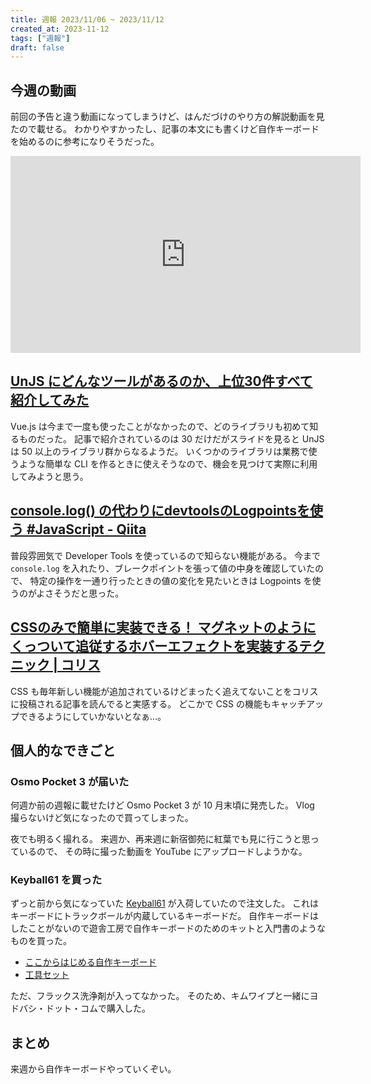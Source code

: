 ```yaml
---
title: 週報 2023/11/06 ~ 2023/11/12
created_at: 2023-11-12
tags: ["週報"]
draft: false
---
```


## 今週の動画

前回の予告と違う動画になってしまうけど、はんだづけのやり方の解説動画を見たので載せる。
わかりやすかったし、記事の本文にも書くけど自作キーボードを始めるのに参考になりそうだった。

<center>
  <div class="video">
    <iframe
      width="560"
      height="315"
      src="https://www.youtube.com/embed/dQ7AUjb1tkA?si=GsbGVFBVoC6PwpGX"
      title="YouTube video player"
      frameborder="0"
      allow="accelerometer; autoplay; clipboard-write; encrypted-media; gyroscope; picture-in-picture; web-share"
      allowfullscreen>
    </iframe>
  </div>
</center>

## [UnJS にどんなツールがあるのか、上位30件すべて紹介してみた](https://zenn.dev/ytr0903/articles/c6c42147ed29be?utm_source=pocket_saves)

Vue.js は今まで一度も使ったことがなかったので、どのライブラリも初めて知るものだった。
記事で紹介されているのは 30 だけだがスライドを見ると UnJS は 50 以上のライブラリ群からなるようだ。
いくつかのライブラリは業務で使うような簡単な CLI を作るときに使えそうなので、機会を見つけて実際に利用してみようと思う。

## [console.log() の代わりにdevtoolsのLogpointsを使う #JavaScript - Qiita](https://qiita.com/Tsuyoshi84/items/e398ac4449a36286c0d7?utm_source=pocket_saves)

普段雰囲気で Developer Tools を使っているので知らない機能がある。
今まで `console.log` を入れたり、ブレークポイントを張って値の中身を確認していたので、
特定の操作を一通り行ったときの値の変化を見たいときは Logpoints を使うのがよさそうだと思った。

## [CSSのみで簡単に実装できる！ マグネットのようにくっついて追従するホバーエフェクトを実装するテクニック | コリス](https://coliss.com/articles/build-websites/operation/css/magnetic-hover-effect-with-has-and-anchor-positioning.html?utm_source=pocket_saves)

CSS も毎年新しい機能が追加されているけどまったく追えてないことをコリスに投稿される記事を読んでると実感する。
どこかで CSS の機能もキャッチアップできるようにしていかないとなぁ…。

## 個人的なできごと

### Osmo Pocket 3 が届いた

何週か前の週報に載せたけど Osmo Pocket 3 が 10 月末頃に発売した。
Vlog 撮らないけど気になったので買ってしまった。

夜でも明るく撮れる。
来週か、再来週に新宿御苑に紅葉でも見に行こうと思っているので、
その時に撮った動画を YouTube にアップロードしようかな。

### Keyball61 を買った

ずっと前から気になっていた [Keyball61](https://shirogane-lab.net/items/64b8ed191435c1002bc4cd30) が入荷していたので注文した。
これはキーボードにトラックボールが内蔵しているキーボードだ。
自作キーボードはしたことがないので遊舎工房で自作キーボードのためのキットと入門書のようなものを買った。

- [ここからはじめる自作キーボード](https://shop.yushakobo.jp/products/a0900kj-00-1?_pos=2&_sid=efbcec9b8&_ss=r)
- [工具セット](https://shop.yushakobo.jp/products/a9900to?_pos=39&_sid=8e5b9c4bc&_ss=r)

ただ、フラックス洗浄剤が入ってなかった。
そのため、キムワイプと一緒にヨドバシ・ドット・コムで購入した。

## まとめ

来週から自作キーボードやっていくぞい。

